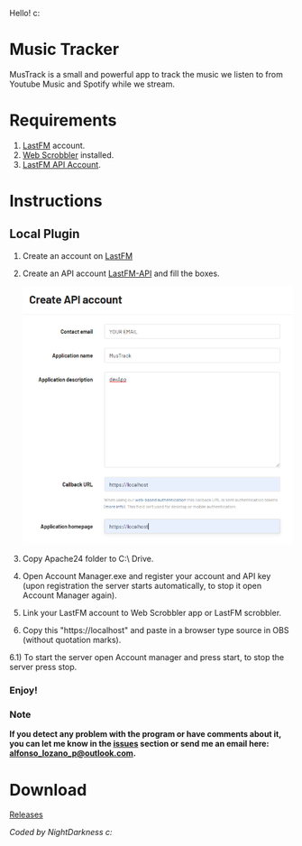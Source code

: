 Hello! c:

# Music Tracker

MusTrack is a small and powerful app to track the music we listen to from Youtube Music and Spotify while we stream.

# Requirements

1) [LastFM](https://www.last.fm/es/) account.
2) [Web Scrobbler](https://chrome.google.com/webstore/detail/web-scrobbler/hhinaapppaileiechjoiifaancjggfjm?hl=en) installed.
3) [LastFM API Account](https://www.last.fm/api/account/create).

# Instructions

## Local Plugin

1) Create an account on [LastFM](https://www.last.fm/es/)
2) Create an API account [LastFM-API](https://www.last.fm/api/account/create) and fill the boxes.

    ![API Instructions](/images/lastfmapi.png)


3) Copy Apache24 folder to C:\ Drive.
4) Open Account Manager.exe and register your account and API key (upon registration the server starts automatically, to stop it open Account Manager again).
5) Link your LastFM account to Web Scrobbler app or LastFM scrobbler.
6) Copy this "https://localhost" and paste in a browser type source in OBS (without quotation marks).

6.1) To start the server open Account manager and press start, to stop the server press stop.

### Enjoy!

### Note

**If you detect any problem with the program or have comments about it, you can let me know in the [issues](https://github.com/NIghtDarkness/MusTrack/issues) section or send me an email here: alfonso_lozano_p@outlook.com.**

# Download

[Releases](https://github.com/NIghtDarkness/MusTrack/releases)

_Coded by NightDarkness c:_